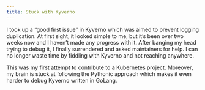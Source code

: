 ```yaml
---
title: Stuck with Kyverno
---
```


I took up a “good first issue” in Kyverno which was aimed to prevent logging
duplication. At first sight, it looked simple to me, but it’s been over two
weeks now and I haven’t made any progress with it. After banging my head trying
to debug it, I finally surrendered and asked maintainers for help. I can no
longer waste time by fiddling with Kyverno and not reaching anywhere.

This was my first attempt to contribute to a Kubernetes project. Moreover, my
brain is stuck at following the Pythonic approach which makes it even harder to
debug Kyverno written in GoLang.
